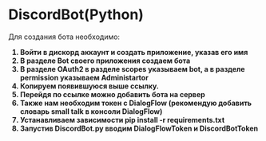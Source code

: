 # DiscordBot(Python)
Для создания бота необходимо:<b>
  1. Войти в дискорд аккаунт и создать приложение, указав его имя
  2. В разделе Bot своего приложения создаем бота 
  3. В разделе OAuth2 в разделе scopes указываем bot, а в разделе permission указываем Administartor
  4. Копируем появившуюся выше ссылку.
  5. Перейдя по ссылке можно добавить бота на сервер
  6. Также нам необходим токен с DialogFlow (рекомендую добавить словарь small talk в консоли DialogFlow)
  7. Устанавливаем зависимости pip install -r requirements.txt
  8. Запустив DiscordBot.py вводим DialogFlowToken и DiscordBotToken
